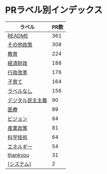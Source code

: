 # PRラベル別インデックス

| ラベル | PR数 |
|--------|------|
| [README](label_README.md) | 361 |
| [その他政策](label_その他政策.md) | 308 |
| [教育](label_教育.md) | 224 |
| [経済財政](label_経済財政.md) | 188 |
| [行政改革](label_行政改革.md) | 176 |
| [子育て](label_子育て.md) | 164 |
| [ラベルなし](label_ラベルなし.md) | 156 |
| [デジタル民主主義](label_デジタル民主主義.md) | 90 |
| [医療](label_医療.md) | 89 |
| [ビジョン](label_ビジョン.md) | 84 |
| [産業政策](label_産業政策.md) | 81 |
| [科学技術](label_科学技術.md) | 64 |
| [エネルギー](label_エネルギー.md) | 54 |
| [thankyou](label_thankyou.md) | 31 |
| [[システム]](label_[システム].md) | 2 |

